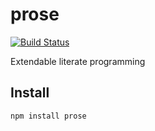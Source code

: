# prose

[![Build Status](https://secure.travis-ci.org/Gozala/prose.png)](http://travis-ci.org/Gozala/prose)

Extendable literate programming

## Install

    npm install prose
